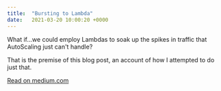 ```yaml
---
title:  "Bursting to Lambda"
date:   2021-03-20 10:00:20 +0000
---
```


What if...we could employ Lambdas to soak up the spikes in traffic that AutoScaling just can't handle?

That is the premise of this blog post, an account of how I attempted to do just that.

[Read on medium.com](https://medium.com/spaceapetech/when-autoscaling-just-isnt-enough-60666554b322)

